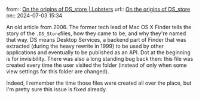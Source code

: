 from:: [On the origins of DS\_store | Lobsters](https://lobste.rs/s/q7rxib/on_origins_ds_store)
url:: [On the origins of DS\_store](https://www.arno.org/on-the-origins-of-ds-store)
on:: 2024-07-03 15:34

An old article from 2006. The former tech lead of Mac OS X Finder tells the story of the `.DS_Store`files, how they came to be, and why they're named that way. DS means Desktop Services, a backend part of Finder that was extracted (during the heavy rewrite in 1999) to be used by other applications and eventually to be published as an API. Dot at the beginning is for invisibility. There was also a long standing bug back then: this file was created every time the user visited the folder (instead of only when some view settings for this folder are changed). 

Indeed, I remember the time those files were created all over the place, but I'm pretty sure this issue is fixed already.